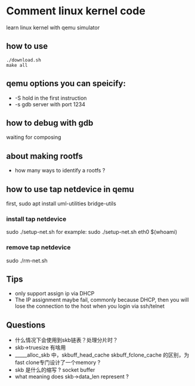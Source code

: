 # Comment linux kernel code
learn linux kernel with qemu simulator

## how to use
```
./download.sh
make all
```
## qemu options you can speicify:
* -S hold in the first instruction
* -s gdb server with port 1234

## how to debug with gdb
waiting for composing

## about making rootfs
* how many ways to identify a rootfs ?

## how to use tap netdevice in qemu
first, sudo apt install uml-utilities bridge-utils

### install tap netdevice 
sudo ./setup-net.sh <netdevice> <username>
for example:
sudo ./setup-net.sh eth0 $(whoami)
### remove tap netdevice
sudo ./rm-net.sh

## Tips
* only support assign ip via DHCP
* The IP assignment maybe fail, commonly because DHCP, then you will lose the connection to the host when you login via ssh/telnet

## Questions
* 什么情况下会使用到skb链表？处理分片时？
* skb-\>truesize 有啥用
* _____alloc_skb 中，skbuff_head_cache skbuff_fclone_cache 的区别，为fast clone专门设计了一个memory ?
* skb 是什么的缩写 ? socket buffer
* what meaning does skb->data_len represent ?
